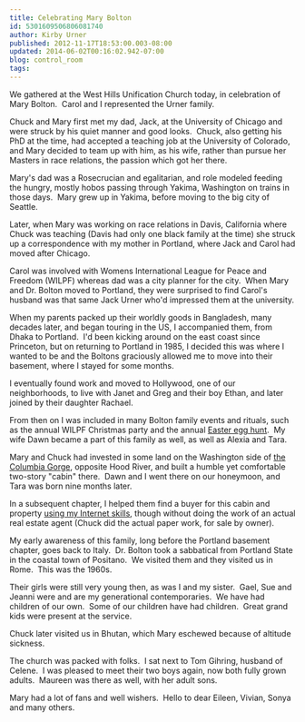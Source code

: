 ```yaml
---
title: Celebrating Mary Bolton
id: 5301609506806081740
author: Kirby Urner
published: 2012-11-17T18:53:00.003-08:00
updated: 2014-06-02T00:16:02.942-07:00
blog: control_room
tags: 
---
```


We gathered at the West Hills Unification Church today, in celebration of Mary Bolton.  Carol and I represented the Urner family.

Chuck and Mary first met my dad, Jack, at the University of Chicago and were struck by his quiet manner and good looks.  Chuck, also getting his PhD at the time, had accepted a teaching job at the University of Colorado, and Mary decided to team up with him, as his wife, rather than pursue her Masters in race relations, the passion which got her there.

Mary's dad was a Rosecrucian and egalitarian, and role modeled feeding the hungry, mostly hobos passing through Yakima, Washington on trains in those days.  Mary grew up in Yakima, before moving to the big city of Seattle.

Later, when Mary was working on race relations in Davis, California where Chuck was teaching (Davis had only one black family at the time) she struck up a correspondence with my mother in Portland, where Jack and Carol had moved after Chicago.

Carol was involved with Womens International League for Peace and Freedom (WILPF) whereas dad was a city planner for the city.  When Mary and Dr. Bolton moved to Portland, they were surprised to find Carol's husband was that same Jack Urner who'd impressed them at the university.

When my parents packed up their worldly goods in Bangladesh, many decades later, and began touring in the US, I accompanied them, from Dhaka to Portland.  I'd been kicking around on the east coast since Princeton, but on returning to Portland in 1985, I decided this was where I wanted to be and the Boltons graciously allowed me to move into their basement, where I stayed for some months.

I eventually found work and moved to Hollywood, one of our neighborhoods, to live with Janet and Greg and their boy Ethan, and later joined by their daughter Rachael.

From then on I was included in many Bolton family events and rituals, such as the annual WILPF Christmas party and the annual [Easter egg hunt](http://worldgame.blogspot.com/2009/04/easter-sunday.html).  My wife Dawn became a part of this family as well, as well as Alexia and Tara.

Mary and Chuck had invested in some land on the Washington side of [the Columbia Gorge](http://worldgame.blogspot.com/2009/01/columbia-gorge-recent-history.html), opposite Hood River, and built a humble yet comfortable two-story "cabin" there.  Dawn and I went there on our honeymoon, and Tara was born nine months later.

In a subsequent chapter, I helped them find a buyer for this cabin and property [using my Internet skills](http://mybizmo.blogspot.com/2006/03/note-to-cell-mates.html), though without doing the work of an actual real estate agent (Chuck did the actual paper work, for sale by owner).

My early awareness of this family, long before the Portland basement chapter, goes back to Italy.  Dr. Bolton took a sabbatical from Portland State in the coastal town of Positano.  We visited them and they visited us in Rome.  This was the 1960s.

Their girls were still very young then, as was I and my sister.  Gael, Sue and Jeanni were and are my generational contemporaries.  We have had children of our own.  Some of our children have had children.  Great grand kids were present at the service.

Chuck later visited us in Bhutan, which Mary eschewed because of altitude sickness.

The church was packed with folks.  I sat next to Tom Gihring, husband of Celene.  I was pleased to meet their two boys again, now both fully grown adults.  Maureen was there as well, with her adult sons.

Mary had a lot of fans and well wishers.  Hello to dear Eileen, Vivian, Sonya and many others.
